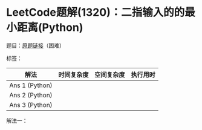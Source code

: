 # LeetCode题解(1320)：二指输入的的最小距离(Python)

题目：[原题链接](https://leetcode-cn.com/problems/minimum-distance-to-type-a-word-using-two-fingers/)（困难）

标签：

| 解法           | 时间复杂度 | 空间复杂度 | 执行用时 |
| -------------- | ---------- | ---------- | -------- |
| Ans 1 (Python) |            |            |          |
| Ans 2 (Python) |            |            |          |
| Ans 3 (Python) |            |            |          |

解法一：

